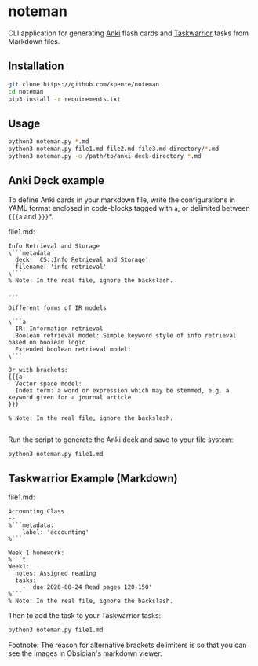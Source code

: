 # noteman

CLI application for generating [Anki](https://ankiweb.net/) flash cards and [Taskwarrior](https://taskwarrior.org/) tasks from Markdown files.

## Installation

```bash
git clone https://github.com/kpence/noteman
cd noteman
pip3 install -r requirements.txt
```

## Usage

```bash
python3 noteman.py *.md
python3 noteman.py file1.md file2.md file3.md directory/*.md
python3 noteman.py -o /path/to/anki-deck-directory *.md
```

## Anki Deck example

To define Anki cards in your markdown file, write the configurations in YAML format enclosed in code-blocks tagged with `a`, or delimited between `{{{a` and `}}}`*.

file1.md:
```
Info Retrieval and Storage
\```metadata
  deck: 'CS::Info Retrieval and Storage'
  filename: 'info-retrieval'
\```
% Note: In the real file, ignore the backslash.

...

Different forms of IR models

\```a
  IR: Information retrieval
  Boolean retrieval model: Simple keyword style of info retrieval based on boolean logic
  Extended boolean retrieval model: 
\```

Or with brackets:
{{{a
  Vector space model: 
  Index term: a word or expression which may be stemmed, e.g. a keyword given for a journal article
}}}

% Note: In the real file, ignore the backslash.


```

Run the script to generate the Anki deck and save to your file system:
```bash
python3 noteman.py file1.md
```

## Taskwarrior Example (Markdown)

file1.md:
```
Accounting Class
--
%```metadata:
    label: 'accounting'
%```

Week 1 homework:
%```t
Week1:
  notes: Assigned reading
  tasks:
    - 'due:2020-08-24 Read pages 120-150'
%```
% Note: In the real file, ignore the backslash.
```

Then to add the task to your Taskwarrior tasks:
```bash
python3 noteman.py file1.md
```


Footnote: The reason for alternative brackets delimiters is so that you can see the images in Obsidian's markdown viewer.
